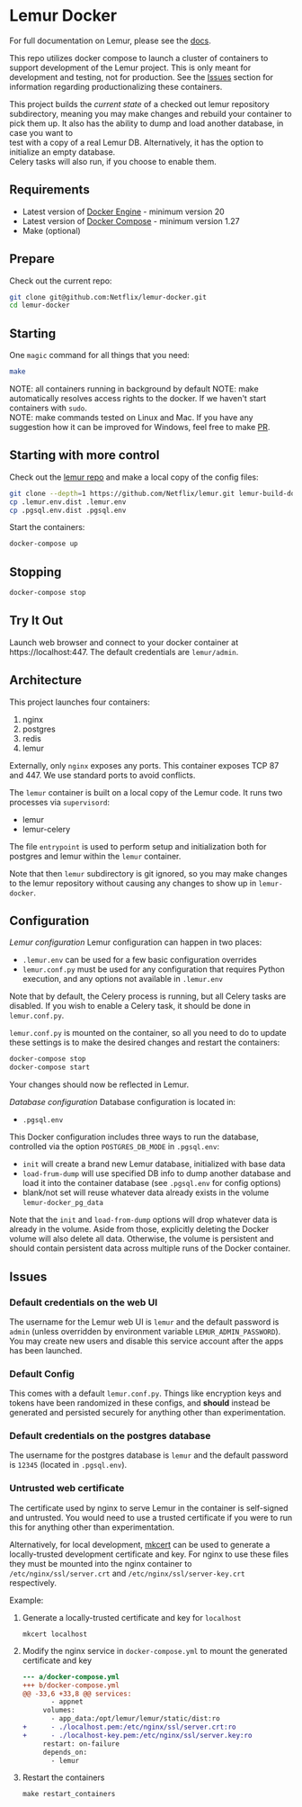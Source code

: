 Lemur Docker
============

For full documentation on Lemur, please see the [docs](https://lemur.readthedocs.org).

This repo utilizes docker compose to launch a cluster of containers to support development of the Lemur project. 
This is only meant for development and testing, not for production. See the [Issues](#Issues) section for information 
regarding productionalizing these containers.

This project builds the _current state_ of a checked out lemur repository subdirectory, meaning you may make changes and 
rebuild your container to pick them up. It also has the ability to dump and load another database, in case you want to  
test with a copy of a real Lemur DB. Alternatively, it has the option to initialize an empty database.  
Celery tasks will also run, if you choose to enable them.


Requirements
------------

- Latest version of [Docker Engine](https://docs.docker.com/engine/install/) - minimum version 20
- Latest version of [Docker Compose](https://docs.docker.com/compose/install/) - minimum version 1.27
- Make (optional)

Prepare
------------

Check out the current repo:
```bash
git clone git@github.com:Netflix/lemur-docker.git
cd lemur-docker
```   

Starting
------------

One `magic` command for all things that you need:
```bash
make
``` 
NOTE: all containers running in background  by default
NOTE: make automatically resolves access rights to the docker. If we haven't start containers with `sudo`.   
NOTE: make commands tested on Linux and Mac. If you have any suggestion how it can be improved for Windows, feel free to 
make [PR](https://github.com/Netflix/lemur-docker/pulls).

Starting with more control
--------

Check out the [lemur repo](https://github.com/Netflix/lemur) and make a local copy of the config files:

```bash
git clone --depth=1 https://github.com/Netflix/lemur.git lemur-build-docker/lemur
cp .lemur.env.dist .lemur.env
cp .pgsql.env.dist .pgsql.env
```    

Start the containers:
```bash
docker-compose up
``` 

Stopping
--------
```bash
docker-compose stop
```     

Try It Out
----------

Launch web browser and connect to your docker container at https://localhost:447. The default credentials are `lemur/admin`.

Architecture
-------------

This project launches four containers:

1. nginx
1. postgres
1. redis
1. lemur

Externally, only `nginx` exposes any ports. This container exposes TCP 87 and 447. We use standard ports to avoid conflicts.

The `lemur` container is built on a local copy of the Lemur code. It runs two processes via `supervisord`:

- lemur
- lemur-celery

The file `entrypoint` is used to perform setup and initialization both for postgres and lemur within the `lemur` container.

Note that then `lemur` subdirectory is git ignored, so you may make changes to the lemur repository without causing any changes to show up in `lemur-docker`.

Configuration
-------------

*Lemur configuration*
Lemur configuration can happen in two places:
 - `.lemur.env` can be used for a few basic configuration overrides
 - `lemur.conf.py` must be used for any configuration that requires Python execution, and any options not available in `.lemur.env`

Note that by default, the Celery process is running, but all Celery tasks are disabled. If you wish to enable a Celery task, it should be done in `lemur.conf.py`.

`lemur.conf.py` is mounted on the container, so all you need to do to update these settings is to make the desired changes and restart the containers:
```bash
docker-compose stop
docker-compose start
``` 

Your changes should now be reflected in Lemur.

*Database configuration*
Database configuration is located in:
- `.pgsql.env`

This Docker configuration includes three ways to run the database, controlled via the option `POSTGRES_DB_MODE` in `.pgsql.env`:
- `init` will create a brand new Lemur database, initialized with base data
- `load-frum-dump` will use specified DB info to dump another database and load it into the container database (see `.pgsql.env` for config options)
- blank/not set will reuse whatever data already exists in the volume `lemur-docker_pg_data`

Note that the `init` and `load-from-dump` options will drop whatever data is already in the volume. Aside from those, 
explicitly deleting the Docker volume will also delete all data. Otherwise, the volume is persistent and should contain 
persistent data across multiple runs of the Docker container.

Issues
------

### Default credentials on the web UI

The username for the Lemur web UI is `lemur` and the default password is `admin` (unless overridden by environment 
variable `LEMUR_ADMIN_PASSWORD`). You may create new users and disable this service account after the apps has been launched.  

### Default Config

This comes with a default `lemur.conf.py`.
Things like encryption keys and tokens have been randomized in these configs, and **should** instead be generated and 
persisted securely for anything other than experimentation.

### Default credentials on the postgres database

The username for the postgres database is `lemur` and the default password is `12345` (located in `.pgsql.env`).

### Untrusted web certificate

The certificate used by nginx to serve Lemur in the container is self-signed and untrusted. You would need to use a 
trusted certificate if you were to run this for anything other than experimentation.

Alternatively, for local development, [mkcert](https://github.com/FiloSottile/mkcert) can be used to generate a locally-trusted development certificate
and key. For nginx to use these files they must be mounted into the nginx container to `/etc/nginx/ssl/server.crt`
and `/etc/nginx/ssl/server-key.crt` respectively.

Example:

1. Generate a locally-trusted certificate and key for `localhost`

   ```shell
   mkcert localhost
   ```

2. Modify the nginx service in `docker-compose.yml` to mount the generated certificate and key

   ```diff
   --- a/docker-compose.yml
   +++ b/docker-compose.yml
   @@ -33,6 +33,8 @@ services:
          - appnet
        volumes:
          - app_data:/opt/lemur/lemur/static/dist:ro
   +      - ./localhost.pem:/etc/nginx/ssl/server.crt:ro
   +      - ./localhost-key.pem:/etc/nginx/ssl/server.key:ro
        restart: on-failure
        depends_on:
          - lemur
   ```

3. Restart the containers

   ```shell
   make restart_containers
   ```



